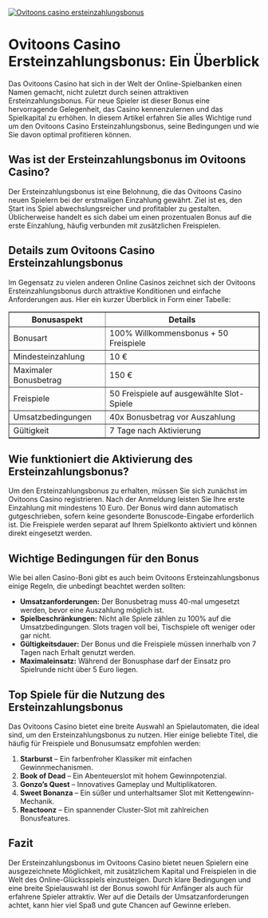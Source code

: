 [![Ovitoons casino ersteinzahlungsbonus](https://123-caf.pages.dev/gitsignup.png)](https://vrmoo.ru/Bt82HjjY)

<h1>Ovitoons Casino Ersteinzahlungsbonus: Ein Überblick</h1>  <p>Das Ovitoons Casino hat sich in der Welt der Online-Spielbanken einen Namen gemacht, nicht zuletzt durch seinen attraktiven Ersteinzahlungsbonus. Für neue Spieler ist dieser Bonus eine hervorragende Gelegenheit, das Casino kennenzulernen und das Spielkapital zu erhöhen. In diesem Artikel erfahren Sie alles Wichtige rund um den Ovitoons Casino Ersteinzahlungsbonus, seine Bedingungen und wie Sie davon optimal profitieren können.</p>  <h2>Was ist der Ersteinzahlungsbonus im Ovitoons Casino?</h2> <p>Der Ersteinzahlungsbonus ist eine Belohnung, die das Ovitoons Casino neuen Spielern bei der erstmaligen Einzahlung gewährt. Ziel ist es, den Start ins Spiel abwechslungsreicher und profitabler zu gestalten. Üblicherweise handelt es sich dabei um einen prozentualen Bonus auf die erste Einzahlung, häufig verbunden mit zusätzlichen Freispielen.</p>  <h2>Details zum Ovitoons Casino Ersteinzahlungsbonus</h2> <p>Im Gegensatz zu vielen anderen Online Casinos zeichnet sich der Ovitoons Ersteinzahlungsbonus durch attraktive Konditionen und einfache Anforderungen aus. Hier ein kurzer Überblick in Form einer Tabelle:</p>  <table border="1" cellpadding="6" cellspacing="0">   <thead>     <tr>       <th>Bonusaspekt</th>       <th>Details</th>     </tr>   </thead>   <tbody>     <tr>       <td>Bonusart</td>       <td>100% Willkommensbonus + 50 Freispiele</td>     </tr>     <tr>       <td>Mindesteinzahlung</td>       <td>10 €</td>     </tr>     <tr>       <td>Maximaler Bonusbetrag</td>       <td>150 €</td>     </tr>     <tr>       <td>Freispiele</td>       <td>50 Freispiele auf ausgewählte Slot-Spiele</td>     </tr>     <tr>       <td>Umsatzbedingungen</td>       <td>40x Bonusbetrag vor Auszahlung</td>     </tr>     <tr>       <td>Gültigkeit</td>       <td>7 Tage nach Aktivierung</td>     </tr>   </tbody> </table>  <h2>Wie funktioniert die Aktivierung des Ersteinzahlungsbonus?</h2> <p>Um den Ersteinzahlungsbonus zu erhalten, müssen Sie sich zunächst im Ovitoons Casino registrieren. Nach der Anmeldung leisten Sie Ihre erste Einzahlung mit mindestens 10 Euro. Der Bonus wird dann automatisch gutgeschrieben, sofern keine gesonderte Bonuscode-Eingabe erforderlich ist. Die Freispiele werden separat auf Ihrem Spielkonto aktiviert und können direkt eingesetzt werden.</p>  <h2>Wichtige Bedingungen für den Bonus</h2> <p>Wie bei allen Casino-Boni gibt es auch beim Ovitoons Ersteinzahlungsbonus einige Regeln, die unbedingt beachtet werden sollten:</p>  <ul>   <li><strong>Umsatzanforderungen:</strong> Der Bonusbetrag muss 40-mal umgesetzt werden, bevor eine Auszahlung möglich ist.</li>   <li><strong>Spielbeschränkungen:</strong> Nicht alle Spiele zählen zu 100% auf die Umsatzbedingungen. Slots tragen voll bei, Tischspiele oft weniger oder gar nicht.</li>   <li><strong>Gültigkeitsdauer:</strong> Der Bonus und die Freispiele müssen innerhalb von 7 Tagen nach Erhalt genutzt werden.</li>   <li><strong>Maximaleinsatz:</strong> Während der Bonusphase darf der Einsatz pro Spielrunde nicht über 5 Euro liegen.</li> </ul>  <h2>Top Spiele für die Nutzung des Ersteinzahlungsbonus</h2> <p>Das Ovitoons Casino bietet eine breite Auswahl an Spielautomaten, die ideal sind, um den Ersteinzahlungsbonus zu nutzen. Hier einige beliebte Titel, die häufig für Freispiele und Bonusumsatz empfohlen werden:</p>  <ol>   <li><strong>Starburst</strong> – Ein farbenfroher Klassiker mit einfachen Gewinnmechanismen.</li>   <li><strong>Book of Dead</strong> – Ein Abenteuerslot mit hohem Gewinnpotenzial.</li>   <li><strong>Gonzo’s Quest</strong> – Innovatives Gameplay und Multiplikatoren.</li>   <li><strong>Sweet Bonanza</strong> – Ein süßer und unterhaltsamer Slot mit Kettengewinn-Mechanik.</li>   <li><strong>Reactoonz</strong> – Ein spannender Cluster-Slot mit zahlreichen Bonusfeatures.</li> </ol>  <h2>Fazit</h2> <p>Der Ersteinzahlungsbonus im Ovitoons Casino bietet neuen Spielern eine ausgezeichnete Möglichkeit, mit zusätzlichem Kapital und Freispielen in die Welt des Online-Glücksspiels einzusteigen. Durch klare Bedingungen und eine breite Spielauswahl ist der Bonus sowohl für Anfänger als auch für erfahrene Spieler attraktiv. Wer auf die Details der Umsatzanforderungen achtet, kann hier viel Spaß und gute Chancen auf Gewinne erleben.</p>